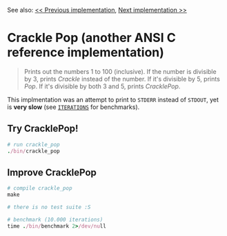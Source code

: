 See also: [<< Previous implementation](../01_reference), [Next implementation >>](../../ruby/03_reusable_pattern)

Crackle Pop (another ANSI C reference implementation)
=====================================================

> Prints out the numbers 1 to 100 (inclusive). If the number is divisible by 3, prints _Crackle_ instead of the number. If it's divisible by 5, prints _Pop_. If it's divisible by both 3 and 5, prints _CracklePop_.

This implmentation was an attempt to print to `STDERR` instead of `STDOUT`, yet is **very slow** (see [`ITERATIONS`](../../ITERATIONS.md) for benchmarks).

Try CracklePop!
---------------

```ruby
# run crackle_pop
./bin/crackle_pop
```

Improve CracklePop
------------------

```ruby
# compile crackle_pop
make

# there is no test suite :S

# benchmark (10.000 iterations)
time ./bin/benchmark 2>/dev/null
```
